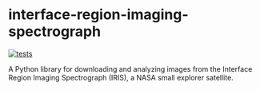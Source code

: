# interface-region-imaging-spectrograph

[![tests](https://github.com/sun-data/interface-region-imaging-spectrograph/actions/workflows/tests.yml/badge.svg)](https://github.com/sun-data/interface-region-imaging-spectrograph/actions/workflows/tests.yml)

A Python library for downloading and analyzing images from the Interface Region Imaging Spectrograph (IRIS), a NASA small explorer satellite.
